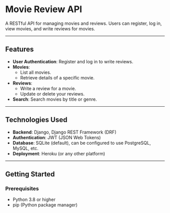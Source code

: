# Movie Review API

A RESTful API for managing movies and reviews. Users can register, log in, view movies, and write reviews for movies.

---

## **Features**
- **User Authentication**: Register and log in to write reviews.
- **Movies**:
  - List all movies.
  - Retrieve details of a specific movie.
- **Reviews**:
  - Write a review for a movie.
  - Update or delete your reviews.
- **Search**: Search movies by title or genre.

---

## **Technologies Used**
- **Backend**: Django, Django REST Framework (DRF)
- **Authentication**: JWT (JSON Web Tokens)
- **Database**: SQLite (default), can be configured to use PostgreSQL, MySQL, etc.
- **Deployment**: Heroku (or any other platform)

---

## **Getting Started**

### **Prerequisites**
- Python 3.8 or higher
- pip (Python package manager)
